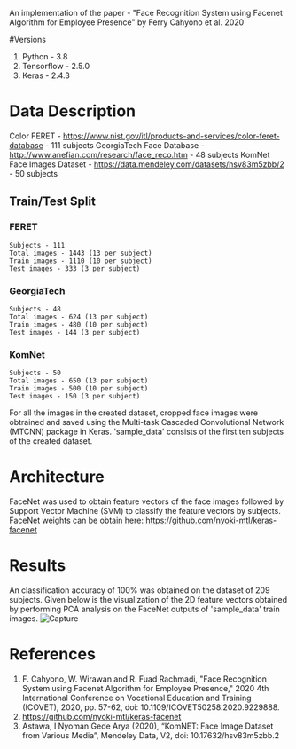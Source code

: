 An implementation of the paper - "Face Recognition System using Facenet Algorithm for Employee Presence" by Ferry Cahyono  et al. 2020

#Versions 
1) Python     - 3.8
2) Tensorflow - 2.5.0
3) Keras      - 2.4.3 

# Data Description
Color FERET - https://www.nist.gov/itl/products-and-services/color-feret-database - 111 subjects
GeorgiaTech Face Database - http://www.anefian.com/research/face_reco.htm - 48 subjects 
KomNet Face Images Dataset - https://data.mendeley.com/datasets/hsv83m5zbb/2 - 50 subjects 

## Train/Test Split
### FERET
    Subjects - 111
    Total images - 1443 (13 per subject)
    Train images - 1110 (10 per subject)
    Test images - 333 (3 per subject)
### GeorgiaTech
    Subjects - 48
    Total images - 624 (13 per subject)
    Train images - 480 (10 per subject)
    Test images - 144 (3 per subject)
### KomNet
    Subjects - 50
    Total images - 650 (13 per subject)
    Train images - 500 (10 per subject)
    Test images - 150 (3 per subject)
  
For all the images in the created dataset, cropped face images were obtrained and saved using the Multi-task Cascaded Convolutional Network (MTCNN) package in Keras.
'sample_data' consists of the first ten subjects of the created dataset.

# Architecture
FaceNet was used to obtain feature vectors of the face images followed by Support Vector Machine (SVM) to classify the feature vectors by subjects.
FaceNet weights can be obtain here: https://github.com/nyoki-mtl/keras-facenet

# Results
An classification accuracy of 100% was obtained on the dataset of 209 subjects.
Given below is the visualization of the 2D feature vectors obtained by performing PCA analysis on the FaceNet outputs of 'sample_data' train images.
![Capture](https://user-images.githubusercontent.com/88875770/130456585-5d4aaa95-c42b-43a2-b84a-1f1a4cf56ce6.PNG)

# References
1. F. Cahyono, W. Wirawan and R. Fuad Rachmadi, "Face Recognition System using Facenet Algorithm for Employee Presence," 2020 4th International Conference on Vocational Education and Training (ICOVET), 2020, pp. 57-62, doi: 10.1109/ICOVET50258.2020.9229888.
2. https://github.com/nyoki-mtl/keras-facenet
3. Astawa, I Nyoman Gede Arya (2020), “KomNET: Face Image Dataset from Various Media”, Mendeley Data, V2, doi: 10.17632/hsv83m5zbb.2
